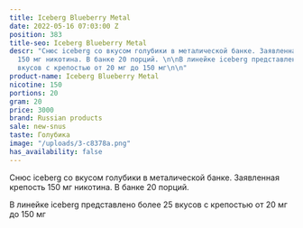 ```yaml
---
title: Iceberg Blueberry Metal
date: 2022-05-16 07:03:00 Z
position: 383
title-seo: Iceberg Blueberry Metal
descr: "Снюс iceberg со вкусом голубики в металической банке. Заявленная крепость
  150 мг никотина. В банке 20 порций. \n\nВ линейке iceberg представлено более 25
  вкусов с крепостью от 20 мг до 150 мг\n\n"
product-name: Iceberg Blueberry Metal
nicotine: 150
portions: 20
gram: 20
price: 3000
brand: Russian products
sale: new-snus
taste: Голубика
image: "/uploads/3-c8378a.png"
has_availability: false
---
```


Снюс iceberg со вкусом голубики в металической банке. Заявленная крепость 150 мг никотина. В банке 20 порций. 

В линейке iceberg представлено более 25 вкусов с крепостью от 20 мг до 150 мг

